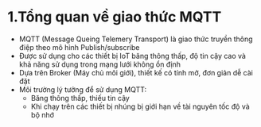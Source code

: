 # 1.Tổng quan về giao thức MQTT
- MQTT (Message Queing Telemery Transport) là giao thức truyền thông điệp theo mô hình Publish/subscribe
- Được sử dụng cho các thiết bị IoT băng thông thấp, độ tin cậy cao và khả năng sử dụng trong mạng lưới không ổn định
- Dựa trên Broker (Máy chủ môi giới), thiết kế có tính mở, đơn giản dễ cài đặt
- Môi trường lý tưởng để sử dụng MQTT: 
  + Băng thông thấp, thiếu tin cậy
  + Khi chạy trên các thiết bị nhúng bị giới hạn về tài nguyên tốc độ và bộ nhớ
